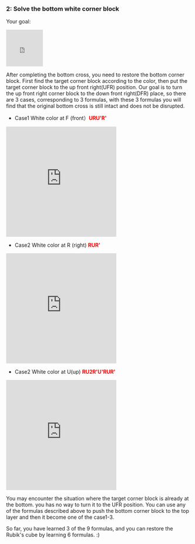 ### 2: Solve the bottom white corner block
Your goal:
<iframe src="https://fy-create.github.io/Cube/tools/browser/cube.html?para={screenRatio:1.0,corner:5678,edge:5678,center:23456}
" width="100px" height="100px" frameborder="0" scrolling="no"></iframe>


After completing the bottom cross, you need to restore the bottom corner block. First find the target corner block according to the color, then put the target corner block to the up front right(UFR) position. Our goal is to turn the up front right corner block to the down front right(DFR) place, so there are 3 cases, corresponding to 3 formulas, with these 3 formulas you will find that the original bottom cross is still intact and does not be disrupted.<BR>


- Case1 White color at F (front）<span style="color: red;">**URU'R'**</span>
<iframe src="https://fy-create.github.io/Cube/tools/browser/cube.html?para={screenRatio:1.5,eye:true,corner:5678,edge:5678,center:123456,monitorCorner:8,cornerDirAndPath:<884,formula:URU'R'}" width="300px" height="300px" frameborder="0" scrolling="no"></iframe>

-  Case2 White color at R (right) <span style="color: red;">**RUR'**</span>
<iframe src="https://fy-create.github.io/Cube/tools/browser/cube.html?para={screenRatio:1.5,eye:true,corner:5678,edge:5678,center:123456,monitorCorner:8,cornerDirAndPath:>884,formula:RUR'}
" width="300px" height="300px" frameborder="0" scrolling="no"></iframe>

-  Case2 White color at U(up) <span style="color: red;">**RU2R'U'RUR'**</span>
<iframe src="https://fy-create.github.io/Cube/tools/browser/cube.html?para={screenRatio:1.5,eye:true,corner:5678,edge:5678,center:123456,monitorCorner:8,cornerDirAndPath:84,formula:RU2R'U'RUR'}
" width="300px" height="300px" frameborder="0" scrolling="no"></iframe>

You may encounter the situation where the target corner block is already at the bottom. you has no way to turn it to the UFR position. You can use any of the formulas described above to push the bottom corner block to the top layer and then it become one of the case1-3.<BR>

So far, you have learned 3 of the 9 formulas, and you can restore the Rubik's cube by learning 6 formulas. :)
